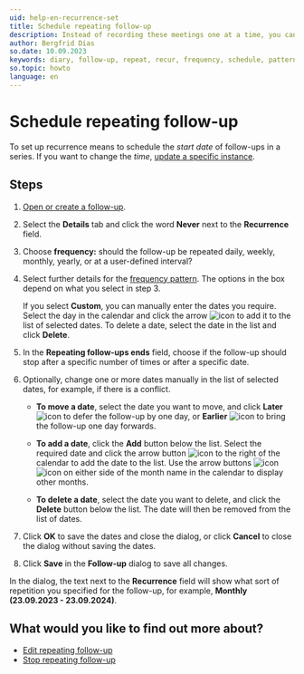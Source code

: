 ```yaml
---
uid: help-en-recurrence-set
title: Schedule repeating follow-up
description: Instead of recording these meetings one at a time, you can schedule repeating follow-ups
author: Bergfrid Dias
so.date: 10.09.2023
keywords: diary, follow-up, repeat, recur, frequency, schedule, pattern
so.topic: howto
language: en
---
```


# Schedule repeating follow-up

To set up recurrence means to schedule the *start date* of follow-ups in a series. If you want to change the *time*, [update a specific instance][1].

## Steps

1. [Open or create a follow-up][2].

2. Select the **Details** tab and click the word **Never** next to the **Recurrence** field.

3. Choose **frequency:** should the follow-up be repeated daily, weekly, monthly, yearly, or at a user-defined interval?

4. Select further details for the [frequency pattern][4]. The options in the box depend on what you select in step 3.

    If you select **Custom**, you can manually enter the dates you require. Select the day in the calendar and click the arrow ![icon][img2] to add it to the list of selected dates. To delete a date, select the date in the list and click **Delete**.

5. In the **Repeating follow-ups ends** field, choose if the follow-up should stop after a specific number of times or after a specific date.

6. Optionally, change one or more dates manually in the list of selected dates, for example, if there is a conflict.

    * **To move a date**, select the date you want to move, and click **Later** ![icon][img3] to defer the follow-up by one day, or **Earlier** ![icon][img4] to bring the follow-up one day forwards.

    * **To add a date**, click the **Add** button below the list. Select the required date and click the arrow button ![icon][img2] to the right of the calendar to add the date to the list. Use the arrow buttons ![icon][img5] ![icon][img2] on either side of the month name in the calendar to display other months.

    * **To delete a date**, select the date you want to delete, and click the **Delete** button below the list. The date will then be removed from the list of dates.

7. Click **OK** to save the dates and close the dialog, or click **Cancel** to close the dialog without saving the dates.

8. Click **Save** in the **Follow-up** dialog to save all changes.

In the dialog, the text next to the **Recurrence** field will show what sort of repetition you specified for the follow-up, for example, **Monthly (23.09.2023 - 23.09.2024)**.

## What would you like to find out more about?

* [Edit repeating follow-up][1]
* [Stop repeating follow-up][3]

<!-- Referenced links -->
[1]: ../edit-follow-up.md#repeat
[2]: ../create-follow-up.md
[3]: stop.md
[4]: index.md#frequency

<!-- Referenced images -->
[img2]: ../../../../media/icons/arrow-right.png
[img3]: ../../../../media/icons/arrow-down.png
[img4]: ../../../../media/icons/arrow-up.png
[img5]: ../../../../media/icons/arrow-left.png
